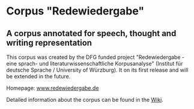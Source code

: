 # Corpus "Redewiedergabe"
## A corpus annotated for speech, thought and writing representation

This corpus was created by the DFG funded project "Redewiedergabe - eine sprach- und literaturwissenschaftliche Korpusanalyse" (Institut für deutsche Sprache / University of Würzburg). It on its first release and will be extended in the future.

Homepage: www.redewiedergabe.de

Detailed information about the corpus can be found in the [Wiki](https://github.com/redewiedergabe/corpus/wiki/Das-Redewiedergabe-Korpus).
